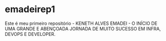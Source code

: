 # emadeirep1
Este é meu primeiro repositório - KENETH ALVES EMADEI - O INÍCIO DE UMA GRANDE E ABENÇOADA JORNADA DE MUITO SUCESSO EM INFRA, DEVOPS E DEVELOPER.
